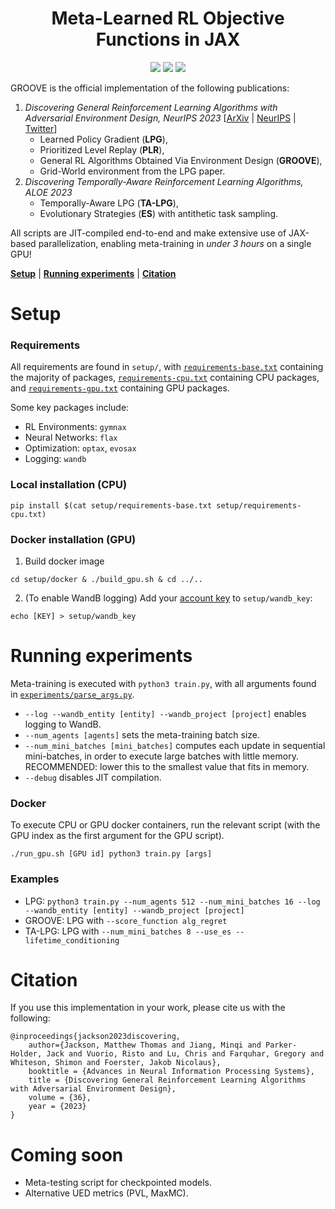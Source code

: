 <h1 align="center">Meta-Learned RL Objective Functions in JAX</h1>

<p align="center">
    <a href= "https://arxiv.org/abs/2310.02782">
        <img src="https://img.shields.io/badge/arXiv-2310.02782-b31b1b.svg" /></a>
    <a href= "https://github.com/psf/black">
        <img src="https://img.shields.io/badge/code%20style-black-000000.svg" /></a>
    <a href= "https://github.com/EmptyJackson/groove/blob/main/LICENSE">
        <img src="https://img.shields.io/badge/license-Apache2.0-blue.svg" /></a>
</p>

GROOVE is the official implementation of the following publications:
1. *Discovering General Reinforcement Learning Algorithms with Adversarial Environment Design, NeurIPS 2023* [[ArXiv](https://arxiv.org/abs/2310.02782) | [NeurIPS](https://neurips.cc/virtual/2023/poster/70658) | [Twitter](https://twitter.com/JacksonMattT/status/1709955868467626058)]
   * Learned Policy Gradient (**LPG**),
   * Prioritized Level Replay (**PLR**),
   * General RL Algorithms Obtained Via Environment Design (**GROOVE**),
   * Grid-World environment from the LPG paper.
2. *Discovering Temporally-Aware Reinforcement Learning Algorithms, ALOE 2023*
   * Temporally-Aware LPG (**TA-LPG**),
   * Evolutionary Strategies (**ES**) with antithetic task sampling.

All scripts are JIT-compiled end-to-end and make extensive use of JAX-based parallelization, enabling meta-training in *under 3 hours* on a single GPU!

[**Setup**](#setup) | [**Running experiments**](#running-experiments) | [**Citation**](#cite)

# Setup

### Requirements

All requirements are found in `setup/`, with [`requirements-base.txt`](https://github.com/EmptyJackson/groove/blob/main/setup/requirements-base.txt) containing the majority of packages, [`requirements-cpu.txt`](https://github.com/EmptyJackson/groove/blob/main/setup/requirements-cpu.txt) containing CPU packages, and [`requirements-gpu.txt`](https://github.com/EmptyJackson/groove/blob/main/setup/requirements-gpu.txt) containing GPU packages.

Some key packages include:
* RL Environments: `gymnax`
* Neural Networks: `flax`
* Optimization: `optax`, `evosax`
* Logging: `wandb`

### Local installation (CPU)
```
pip install $(cat setup/requirements-base.txt setup/requirements-cpu.txt)
```

### Docker installation (GPU)
1. Build docker image
```
cd setup/docker & ./build_gpu.sh & cd ../..
```

2. (To enable WandB logging) Add your [account key](https://wandb.ai/authorize) to `setup/wandb_key`:
```
echo [KEY] > setup/wandb_key
```

# Running experiments
Meta-training is executed with `python3 train.py`, with all arguments found in [`experiments/parse_args.py`](https://github.com/EmptyJackson/groove/blob/main/experiments/parse_args.py).
* `--log --wandb_entity [entity] --wandb_project [project]` enables logging to WandB.
* `--num_agents [agents]` sets the meta-training batch size.
* `--num_mini_batches [mini_batches]` computes each update in sequential mini-batches, in order to execute large batches with little memory. RECOMMENDED: lower this to the smallest value that fits in memory.
* `--debug` disables JIT compilation.

### Docker
To execute CPU or GPU docker containers, run the relevant script (with the GPU index as the first argument for the GPU script).
```
./run_gpu.sh [GPU id] python3 train.py [args]
```

### Examples
* LPG: `python3 train.py --num_agents 512 --num_mini_batches 16 --log --wandb_entity [entity] --wandb_project [project]`
* GROOVE: LPG with `--score_function alg_regret`
* TA-LPG: LPG with `--num_mini_batches 8 --use_es --lifetime_conditioning`

# Citation
If you use this implementation in your work, please cite us with the following:
```
@inproceedings{jackson2023discovering,
    author={Jackson, Matthew Thomas and Jiang, Minqi and Parker-Holder, Jack and Vuorio, Risto and Lu, Chris and Farquhar, Gregory and Whiteson, Shimon and Foerster, Jakob Nicolaus},
    booktitle = {Advances in Neural Information Processing Systems},
    title = {Discovering General Reinforcement Learning Algorithms with Adversarial Environment Design},
    volume = {36},
    year = {2023}
}
```

# Coming soon

* Meta-testing script for checkpointed models.
* Alternative UED metrics (PVL, MaxMC).
